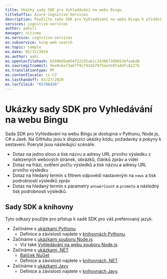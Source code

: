 ```yaml
---
title: Ukázky sady SDK pro Vyhledávání na webu Bingu
titleSuffix: Azure Cognitive Services
description: Použijte sadu SDK pro Vyhledávání na webu Bingu k přidání vyhledávacích funkcí k vaší aplikaci v Pythonu, Node.js, C# nebo Javě.
services: cognitive-services
author: aahill
manager: nitinme
ms.service: cognitive-services
ms.subservice: bing-web-search
ms.topic: sample
ms.date: 05/15/2019
ms.author: aahi
ms.openlocfilehash: 63996d5e654f22235ab1c243067389653bfaabd8
ms.sourcegitcommit: 9ee0cbaf3a67f9c7442b79f5ae2e97a4dfc8227b
ms.translationtype: MT
ms.contentlocale: cs-CZ
ms.lasthandoff: 03/27/2020
ms.locfileid: "65798430"
---
```

# <a name="bing-web-search-sdk-samples"></a>Ukázky sady SDK pro Vyhledávání na webu Bingu

Sada SDK pro Vyhledávání na webu Bingu je dostupná v Pythonu, Node.js, C# a Javě. Na GitHubu jsou k dispozici ukázky kódu, požadavky a pokyny k sestavení. Pokryté jsou následující scénáře:

* Dotaz na jedno slovo a tisk názvu a adresy URL prvního výsledku z nalezených webových stránek, obrázků, článků zpráv a videí
* Dotaz na frázi, ověření počtu výsledků a tisk názvu a adresy URL prvního výsledku
* Dotaz na hledaný termín s filtrem odpovědí nastaveným na `news` a tisk podrobností výsledků zpráv
* Dotaz na hledaný termín s parametry `answerCount` a `promote` a následný tisk podrobností výsledků.

## <a name="sdks-and-libraries"></a>Sady SDK a knihovny

Tyto odkazy použijte pro přístup k sadě SDK pro váš preferovaný jazyk.

* Začínáme s [ukázkami Pythonu](https://github.com/Azure-Samples/cognitive-services-python-sdk-samples)
  * Definice a závislosti najdete v [knihovnách Pythonu](https://github.com/Azure/azure-sdk-for-python/tree/master/azure-cognitiveservices-search-websearch).
* Začínáme s [ukázkami souboru Node.js](https://github.com/Azure-Samples/cognitive-services-node-sdk-samples)
  * Viz také [Vyhledávání na webu souboru Node.js](https://github.com/Azure/azure-sdk-for-node/tree/master/lib/services/cognitiveServicesWebSearch).
* Začínáme s [ukázkami .NET](https://github.com/Azure-Samples/cognitive-services-dotnet-sdk-samples/tree/master/BingSearchv7)
  * [Balíček NuGet](https://www.nuget.org/packages/Microsoft.Azure.CognitiveServices.Search.WebSearch/1.2.0)
  * Definice a závislosti najdete v [knihovnách .NET](https://github.com/Azure/azure-sdk-for-net/tree/psSdkJson6/src/SDKs/CognitiveServices/dataPlane/Search/BingWebSearch).
* Začínáme s [ukázkami Javy](https://github.com/Azure-Samples/cognitive-services-java-sdk-samples)
  * Definice a závislosti najdete v [knihovnách Javy](https://github.com/Azure-Samples/cognitive-services-java-sdk-samples/tree/master/Search/BingWebSearch).
